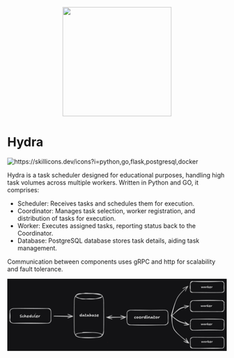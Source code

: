 <p align="center">
   <img src="https://ik.imagekit.io/ara0n/for_exceptional_broski.png" width="250" height="250">
</p>

# Hydra
<img src="https://skillicons.dev/icons?i=python,go,flask,postgresql,docker" alt="https://skillicons.dev/icons?i=python,go,flask,postgresql,docker" /> 

</br>

Hydra is a task scheduler designed for educational purposes, handling high task volumes across multiple workers. 
Written in Python and GO, it comprises:

- Scheduler: Receives tasks and schedules them for execution.
- Coordinator: Manages task selection, worker registration, and distribution of tasks for execution.
- Worker: Executes assigned tasks, reporting status back to the Coordinator.
- Database: PostgreSQL database stores task details, aiding task management.

Communication between components uses gRPC and http for scalability and fault tolerance.


![Hydra Hero](docs/HLD.png)
